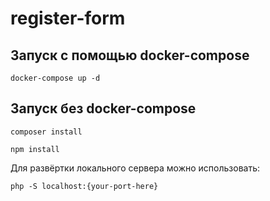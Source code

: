 # register-form

## Запуск с помощью docker-compose

` docker-compose up -d `

## Запуск без docker-compose

` composer install `

` npm install `

Для развёртки локального сервера можно использовать:

` php -S localhost:{your-port-here} `
